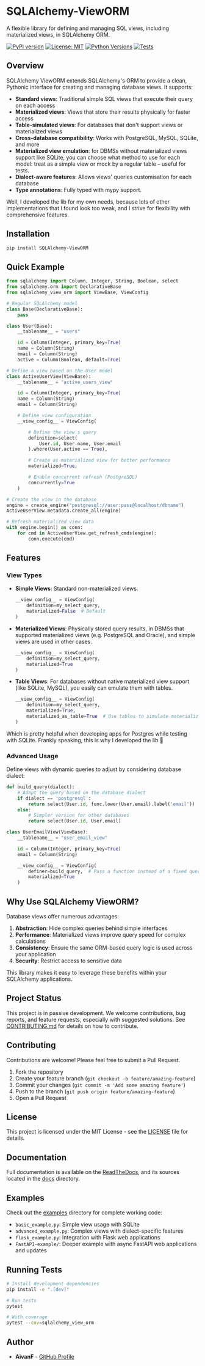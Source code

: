 # SQLAlchemy-ViewORM

A flexible library for defining and managing SQL views, including materialized views, in SQLAlchemy ORM.

[![PyPI version](https://badge.fury.io/py/SQLAlchemy-ViewORM.svg)](https://badge.fury.io/py/SQLAlchemy-ViewORM)
[![License: MIT](https://img.shields.io/badge/License-MIT-yellow.svg)](https://opensource.org/licenses/MIT)
[![Python Versions](https://img.shields.io/pypi/pyversions/SQLAlchemy-ViewORM.svg)](https://pypi.org/project/SQLAlchemy-ViewORM/)
[![Tests](https://github.com/AivanF/SQLAlchemy-ViewORM/actions/workflows/python-package.yml/badge.svg)](https://github.com/AivanF/SQLAlchemy-ViewORM/actions/workflows/python-package.yml)

## Overview

SQLAlchemy ViewORM extends SQLAlchemy's ORM to provide a clean, Pythonic interface for creating and managing database views. It supports:

- **Standard views**: Traditional simple SQL views that execute their query on each access
- **Materialized views**: Views that store their results physically for faster access
- **Table-simulated views**: For databases that don't support views or materialized views
- **Cross-database compatibility**: Works with PostgreSQL, MySQL, SQLite, and more
- **Materialized view emulation**: for DBMSs without materialized views support like SQLite,
  you can choose what method to use for each model:
  treat as a simple view or mock by a regular table – useful for tests.
- **Dialect-aware features**: Allows views' queries customisation for each database
- **Type annotations**: Fully typed with mypy support.

Well, I developed the lib for my own needs, because lots of other implementations that I found look too weak, and I strive for flexibility with comprehensive features.

## Installation

```bash
pip install SQLAlchemy-ViewORM
```

## Quick Example

```python
from sqlalchemy import Column, Integer, String, Boolean, select
from sqlalchemy.orm import DeclarativeBase
from sqlalchemy_view_orm import ViewBase, ViewConfig

# Regular SQLAlchemy model
class Base(DeclarativeBase):
    pass

class User(Base):
    __tablename__ = "users"

    id = Column(Integer, primary_key=True)
    name = Column(String)
    email = Column(String)
    active = Column(Boolean, default=True)

# Define a view based on the User model
class ActiveUserView(ViewBase):
    __tablename__ = "active_users_view"

    id = Column(Integer, primary_key=True)
    name = Column(String)
    email = Column(String)

    # Define view configuration
    __view_config__ = ViewConfig(

        # Define the view's query
        definition=select(
            User.id, User.name, User.email
        ).where(User.active == True),

        # Create as materialized view for better performance
        materialized=True,

        # Enable concurrent refresh (PostgreSQL)
        concurrently=True
    )

# Create the view in the database
engine = create_engine("postgresql://user:pass@localhost/dbname")
ActiveUserView.metadata.create_all(engine)

# Refresh materialized view data
with engine.begin() as conn:
    for cmd in ActiveUserView.get_refresh_cmds(engine):
        conn.execute(cmd)
```

## Features

### View Types

- **Simple Views**: Standard non-materialized views.
  ```python
  __view_config__ = ViewConfig(
      definition=my_select_query,
      materialized=False  # Default
  )
  ```

- **Materialized Views**: Physically stored query results, in DBMSs that supported materialized views (e.g. PostgreSQL and Oracle), and simple views are used in other cases.
  ```python
  __view_config__ = ViewConfig(
      definition=my_select_query,
      materialized=True
  )
  ```

- **Table Views**: For databases without native materialized view support (like SQLite, MySQL), you easily can emulate them with tables.
  ```python
  __view_config__ = ViewConfig(
      definition=my_select_query,
      materialized=True,
      materialized_as_table=True  # Use tables to simulate materialized views
  )
  ```

Which is pretty helpful when developing apps for Postgres while testing with SQLite. Frankly speaking, this is why I developed the lib 🙂

### Advanced Usage

Define views with dynamic queries to adjust by considering database dialect:

```python
def build_query(dialect):
    # Adapt the query based on the database dialect
    if dialect == 'postgresql':
        return select(User.id, func.lower(User.email).label('email'))
    else:
        # Simpler version for other databases
        return select(User.id, User.email)

class UserEmailView(ViewBase):
    __tablename__ = "user_email_view"

    id = Column(Integer, primary_key=True)
    email = Column(String)

    __view_config__ = ViewConfig(
        definer=build_query,  # Pass a function instead of a fixed query
        materialized=True
    )
```

## Why Use SQLAlchemy ViewORM?

Database views offer numerous advantages:

1. **Abstraction**: Hide complex queries behind simple interfaces
2. **Performance**: Materialized views improve query speed for complex calculations
3. **Consistency**: Ensure the same ORM-based query logic is used across your application
4. **Security**: Restrict access to sensitive data

This library makes it easy to leverage these benefits within your SQLAlchemy applications.

## Project Status

This project is in passive development. We welcome contributions, bug reports, and feature requests, especially with suggested solutions. See [CONTRIBUTING.md](CONTRIBUTING.md) for details on how to contribute.

## Contributing

Contributions are welcome! Please feel free to submit a Pull Request.

1. Fork the repository
2. Create your feature branch (`git checkout -b feature/amazing-feature`)
3. Commit your changes (`git commit -m 'Add some amazing feature'`)
4. Push to the branch (`git push origin feature/amazing-feature`)
5. Open a Pull Request

## License

This project is licensed under the MIT License - see the [LICENSE](LICENSE) file for details.

## Documentation

Full documentation is available on the [ReadTheDocs](https://sqlalchemy-vieworm.readthedocs.io/en/latest/), and its sources located in the [docs](https://github.com/AivanF/SQLAlchemy-ViewORM/tree/main/docs) directory.

## Examples

Check out the [examples](https://github.com/AivanF/SQLAlchemy-ViewORM/tree/main/examples) directory for complete working code:

- `basic_example.py`: Simple view usage with SQLite
- `advanced_example.py`: Complex views with dialect-specific features
- `flask_example.py`: Integration with Flask web applications
- `FastAPI-example/`: Deeper example with async FastAPI web applications and updates

## Running Tests

```bash
# Install development dependencies
pip install -e ".[dev]"

# Run tests
pytest

# With coverage
pytest --cov=sqlalchemy_view_orm
```

## Author

- **AivanF** - [GitHub Profile](https://github.com/AivanF)
